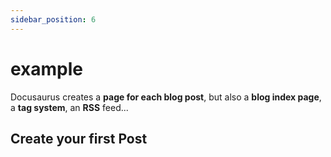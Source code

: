 ```yaml
---
sidebar_position: 6
---
```


# example

Docusaurus creates a **page for each blog post**, but also a **blog index page**, a **tag system**, an **RSS** feed...

## Create your first Post